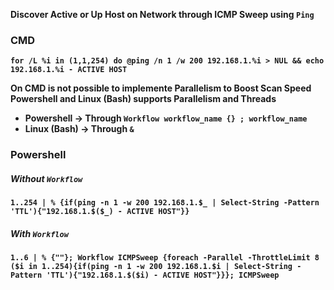 **Discover Active or Up Host on Network through ICMP Sweep using `Ping`**
### CMD

**`for /L %i in (1,1,254) do @ping /n 1 /w 200 192.168.1.%i > NUL && echo 192.168.1.%i - ACTIVE HOST`**

**On CMD is not possible to implemente Parallelism to Boost Scan Speed**
**Powershell and Linux (Bash) supports Parallelism and Threads**

- **Powershell -> Through `Workflow workflow_name {} ; workflow_name`**
- **Linux (Bash) -> Through `&`**

### Powershell

##### Without `Workflow`

**`1..254 | % {if(ping -n 1 -w 200 192.168.1.$_ | Select-String -Pattern 'TTL'){"192.168.1.$($_) - ACTIVE HOST"}}`**

##### With `Workflow`

**`1..6 | % {""}; Workflow ICMPSweep {foreach -Parallel -ThrottleLimit 8 ($i in 1..254){if(ping -n 1 -w 200 192.168.1.$i | Select-String -Pattern 'TTL'){"192.168.1.$($i) - ACTIVE HOST"}}}; ICMPSweep`**
